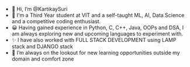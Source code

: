 - 👋 Hi, I’m @KartikaySuri
- 👀 I'm a Third Year student at VIT and a self-taught ML, AI, Data Science and a competitive coding enthusiast.
- 😀 Having gained experience in Python, C, C++, Java, OOPs and DSA, I am always exploring new and upcoming languages to experiment with.
- ✨ I have also worked with FULL STACK DEVELOPMENT using LAMP stack and DJANGO stack
- 💞️ I’m always on the lookout for new learning opportunities outside my domain and comfort zone

<!---
KartikaySuri/KartikaySuri is a ✨ special ✨ repository because its `README.md` (this file) appears on your GitHub profile.
You can click the Preview link to take a look at your changes.
--->
